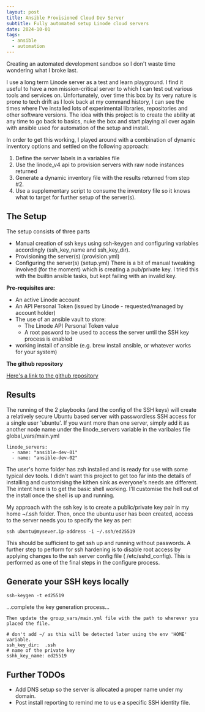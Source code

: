 ```yaml
---
layout: post
title: Ansible Provisioned Cloud Dev Server
subtitle: Fully automated setup Linode cloud servers
date: 2024-10-01
tags:
  - ansible
  - automation
---
```


Creating an automated development sandbox so I don't waste time wondering what I broke last.

I use a long term Linode server as a test and learn playground. I find it useful to have a non mission-critical server to which I can test out various tools and services on. Unfortunately, over time this box by its very nature is prone to tech drift as I look back at my command history, I can see the times where I've installed lots of experimental libraries, repositories and other software versions.
The idea with this project is to create the ability at any time to go back to basics, nuke the box and start playing all over again with ansible used for automation of the setup and install.

In order to get this working, I played around with a combination of dynamic inventory options and settled on the following approach:
1. Define the server labels in a variables file
2. Use the linode_v4 api to provision servers with raw node instances returned
3. Generate a dynamic inventory file with the results returned from step #2.
4. Use a supplementary script to consume the inventory file so it knows what to target for further setup of the server(s).

## The Setup
The setup consists of three parts
- Manual creation of ssh keys using ssh-keygen and configuring variables accordingly (ssh_key_name and ssh_key_dir). 
- Provisioning the server(s) (provision.yml)
- Configuring the server(s) (setup.yml)
There is a bit of manual tweaking involved (for the moment) which is creating a pub/private key. I tried this with the builtin ansible tasks, but kept failing with an invalid key.

**Pre-requisites are:**
- An active Linode account
- An API Personal Token (issued by Linode - requested/managed by account holder)
- The use of an ansible vault to store:
  - The Linode API Personal Token value
  - A root pasword to be used to access the server until the SSH key process is enabled
- working install of ansible (e.g. brew install ansible, or whatever works for your system)

**The github repository**

[Here's a link to the github repository](https://github.com/Peter-Mac/ansible-linode-dev-server)


## Results
The running of the 2 playbooks (and the config of the SSH keys) will create a relatively secure Ubuntu based server with passwordless SSH access for a single user 'ubuntu'.
If you want more than one server, simply add it as another node name under the linode_servers variable in the varibales file global_vars/main.yml

```
linode_servers:
  - name: "ansible-dev-01"
  - name: "ansible-dev-02"
```

The user's home folder has zsh installed and is ready for use with some typical dev tools. I didn't want this project to get too far into the details of installing and customising the kithen sink as everyone's needs are different. The intent here is to get the basic shell working. I'll customise the hell out of the install once the shell is up and running.

My approach with the ssh key is to create a public/private key pair in my home ~/.ssh folder.
Then, once the ubuntu user has been created, access to the server needs you to specify the key as per:

```
ssh ubuntu@mysever.ip-address -i ~/.ssh/ed25519
```

This should be sufficient to get ssh up and running without passwords. A further step to perform for ssh hardening is to disable root access by applying changes to the ssh server config file ( /etc/sshd_config). This is performed as one of the final steps in the configure process.

## Generate your SSH keys locally
```
ssh-keygen -t ed25519
```

...complete the key generation process...
```
Then update the group_vars/main.yml file with the path to wherever you placed the file.

# don't add ~/ as this will be detected later using the env 'HOME' variable.
ssh_key_dir:  .ssh
# name of the private key
sshk_key_name: ed25519 
```

## Further TODOs

- Add DNS setup so the server is allocated a proper name under my domain.
- Post install reporting to remind me to us e a specific SSH identity file.
